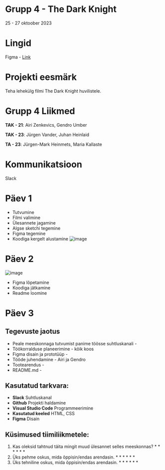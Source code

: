 # Grupp 4 - The Dark Knight

25 - 27 oktoober 2023

# Lingid
Figma - [Link](https://www.figma.com/file/Kwk7bkDrHv9pB6saqIEbdd/The-Dark-Knight?type=design&node-id=0-1&mode=design&t=WMd09fI1eixsB1It-0)

# Projekti eesmärk
Teha lehekülg filmi The Dark Knight huvilistele.

# Grupp 4 Liikmed
**TAK - 21**: Airi Zenkevics, Gendro Umber

**TAK - 23**: Jürgen Vander, Juhan Heinlaid

**TA - 23**: Jürgen-Mark Heinmets, Maria Kallaste



# Kommunikatsioon

Slack


# Päev 1
* Tutvumine
* Filmi valimine
* Ülesannete jagamine
* Algse sketchi tegemine
* Figma tegemine
* Koodiga kergelt alustamine
![image](https://github.com/markheinmets/Grupp-4/assets/92147308/bb129193-727a-42fe-8088-62913ea3991d)


# Päev 2
![image](https://github.com/markheinmets/Grupp-4/assets/98657402/b53426ac-65aa-4703-baa5-2d07d0b147f9)

* Figma lõpetamine
* Koodiga jätkamine
* Readme loomine

# Päev 3



## Tegevuste jaotus 
- Peale meeskonnaga tutvumist panime töösse suhtluskanali -
- Töökorralduse planeerimine - kõik koos
- Figma disain ja prototüüp -
- Tööde juhendamine - Airi ja Gendro
- Tootearendus -
- README.md -

## Kasutatud tarkvara:
* **Slack** Suhtluskanal
* **Github** Projekti haldamine
* **Visual Studio Code** Programmeerimine
* **Kasutatud keeled** HTML, CSS
* **Figma** Disain

## Küsimused tiimiliikmetele:
1. Kas oleksid tahtnud täita mingit muud ülesannet selles meeskonnas?
   *
   *
   *
   *
   *
   *
2. Üks pehme oskus, mida õppisin/endas arendasin.
   *
   *
   *
   *
   *
   *
3. Üks tehniline oskus, mida õppisin/endas arendasin.
   *
   *
   *
   *
   *
   *
